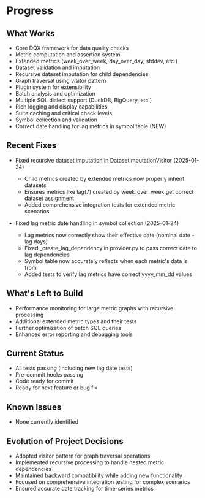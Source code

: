 # Progress

## What Works
- Core DQX framework for data quality checks
- Metric computation and assertion system
- Extended metrics (week_over_week, day_over_day, stddev, etc.)
- Dataset validation and imputation
- Recursive dataset imputation for child dependencies
- Graph traversal using visitor pattern
- Plugin system for extensibility
- Batch analysis and optimization
- Multiple SQL dialect support (DuckDB, BigQuery, etc.)
- Rich logging and display capabilities
- Suite caching and critical check levels
- Symbol collection and validation
- Correct date handling for lag metrics in symbol table (NEW)

## Recent Fixes
- Fixed recursive dataset imputation in DatasetImputationVisitor (2025-01-24)
  - Child metrics created by extended metrics now properly inherit datasets
  - Ensures metrics like lag(7) created by week_over_week get correct dataset assignment
  - Added comprehensive integration tests for extended metric scenarios

- Fixed lag metric date handling in symbol collection (2025-01-24)
  - Lag metrics now correctly show their effective date (nominal date - lag days)
  - Fixed _create_lag_dependency in provider.py to pass correct date to lag dependencies
  - Symbol table now accurately reflects when each metric's data is from
  - Added tests to verify lag metrics have correct yyyy_mm_dd values

## What's Left to Build
- Performance monitoring for large metric graphs with recursive processing
- Additional extended metric types and their tests
- Further optimization of batch SQL queries
- Enhanced error reporting and debugging tools

## Current Status
- All tests passing (including new lag date tests)
- Pre-commit hooks passing
- Code ready for commit
- Ready for next feature or bug fix

## Known Issues
- None currently identified

## Evolution of Project Decisions
- Adopted visitor pattern for graph traversal operations
- Implemented recursive processing to handle nested metric dependencies
- Maintained backward compatibility while adding new functionality
- Focused on comprehensive integration testing for complex scenarios
- Ensured accurate date tracking for time-series metrics
